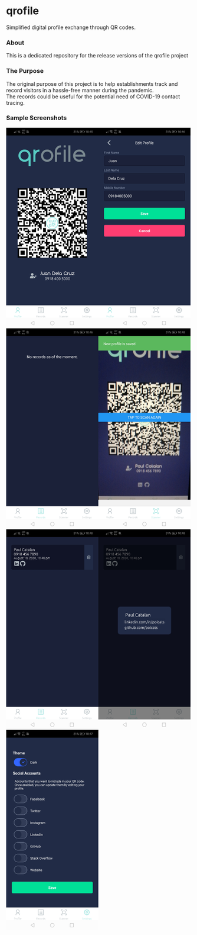 # qrofile
Simplified digital profile exchange through QR codes.

### About
This is a dedicated repository for the release versions of the qrofile project

### The Purpose
The original purpose of this project is to help establishments track and record visitors in a hassle-free manner during the pandemic. <br> The records could be useful for the potential need of COVID-19 contact tracing.




### Sample Screenshots

<img align="left" alt="Visual Studio Code" width="250px" src="docs/qrofile1.1.0/dashboard.jpg" />
<img align="left" alt="Visual Studio Code" width="250px" src="docs/qrofile1.1.0/edit.jpg" />
<img align="left" alt="Visual Studio Code" width="250px" src="docs/qrofile1.1.0/records_empty.jpg" />
<img align="left" alt="Visual Studio Code" width="250px" src="docs/qrofile1.1.0/scan.jpg" />
<img align="left" alt="Visual Studio Code" width="250px" src="docs/qrofile1.1.0/records_content.jpg" />
<img align="left" alt="Visual Studio Code" width="250px" src="docs/qrofile1.1.0/records_detail.jpg" />
<img align="left" alt="Visual Studio Code" width="250px" src="docs/qrofile1.1.0/settings.jpg" />
